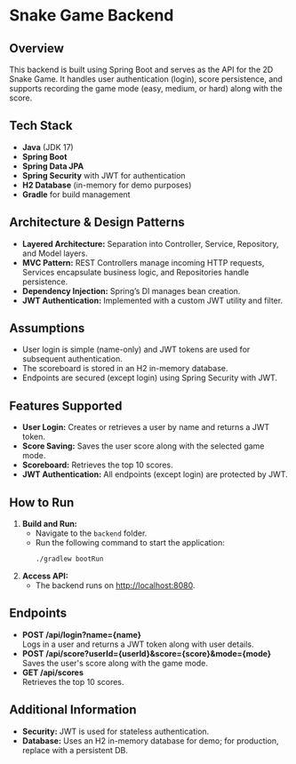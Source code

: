# Snake Game Backend

## Overview
This backend is built using Spring Boot and serves as the API for the 2D Snake Game. It handles user authentication (login), score persistence, and supports recording the game mode (easy, medium, or hard) along with the score.

## Tech Stack
- **Java** (JDK 17)
- **Spring Boot**
- **Spring Data JPA**
- **Spring Security** with JWT for authentication
- **H2 Database** (in-memory for demo purposes)
- **Gradle** for build management

## Architecture & Design Patterns
- **Layered Architecture:** Separation into Controller, Service, Repository, and Model layers.
- **MVC Pattern:** REST Controllers manage incoming HTTP requests, Services encapsulate business logic, and Repositories handle persistence.
- **Dependency Injection:** Spring’s DI manages bean creation.
- **JWT Authentication:** Implemented with a custom JWT utility and filter.
  
## Assumptions
- User login is simple (name-only) and JWT tokens are used for subsequent authentication.
- The scoreboard is stored in an H2 in-memory database.
- Endpoints are secured (except login) using Spring Security with JWT.

## Features Supported
- **User Login:** Creates or retrieves a user by name and returns a JWT token.
- **Score Saving:** Saves the user score along with the selected game mode.
- **Scoreboard:** Retrieves the top 10 scores.
- **JWT Authentication:** All endpoints (except login) are protected by JWT.

## How to Run
1. **Build and Run:**
   - Navigate to the `backend` folder.
   - Run the following command to start the application:
     ```bash
     ./gradlew bootRun
     ```
2. **Access API:**
   - The backend runs on [http://localhost:8080](http://localhost:8080).

## Endpoints
- **POST /api/login?name={name}**  
  Logs in a user and returns a JWT token along with user details.
- **POST /api/score?userId={userId}&score={score}&mode={mode}**  
  Saves the user's score along with the game mode.
- **GET /api/scores**  
  Retrieves the top 10 scores.

## Additional Information
- **Security:** JWT is used for stateless authentication.
- **Database:** Uses an H2 in-memory database for demo; for production, replace with a persistent DB.